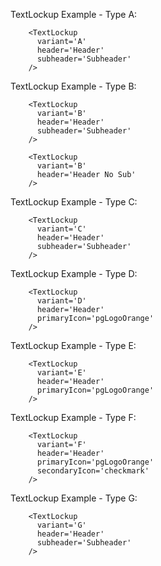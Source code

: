 TextLockup Example - Type A:

```example
    <TextLockup
      variant='A'
      header='Header'
      subheader='Subheader'
    />
```

TextLockup Example - Type B:

```example
    <TextLockup
      variant='B'
      header='Header'
      subheader='Subheader'
    />
```

```example
    <TextLockup
      variant='B'
      header='Header No Sub'
    />
```

TextLockup Example - Type C:

```example
    <TextLockup
      variant='C'
      header='Header'
      subheader='Subheader'
    />
```

TextLockup Example - Type D:

```example
    <TextLockup
      variant='D'
      header='Header'
      primaryIcon='pgLogoOrange'
    />
```

TextLockup Example - Type E:

```example
    <TextLockup
      variant='E'
      header='Header'
      primaryIcon='pgLogoOrange'
    />
```

TextLockup Example - Type F:

```example
    <TextLockup
      variant='F'
      header='Header'
      primaryIcon='pgLogoOrange'
      secondaryIcon='checkmark'
    />
```

TextLockup Example - Type G:

```example
    <TextLockup
      variant='G'
      header='Header'
      subheader='Subheader'
    />
```
